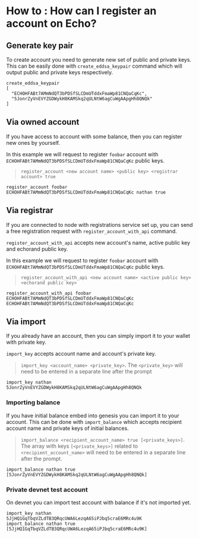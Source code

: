 # How to : How can I register an account on Echo? 

## Generate key pair
To create account you need to generate new set of public and private keys. This can be easily done with `create_eddsa_keypair` command which will output public and private keys respectively.

```
create_eddsa_keypair 
[
  "ECHOHFABt7AMmNdQT3bPDSfSLCDmUTddxFmaWp81CNQaCqKc",
  "5JonrZyVnEVYZGDWykH8KAMSkq2qULNtW6agCuWgAApgHh8QNQk"
]
```

## Via owned account
If you have access to account with some balance, then you can register new ones by yourself.

In this example we will request to register `foobar` account with `ECHOHFABt7AMmNdQT3bPDSfSLCDmUTddxFmaWp81CNQaCqKc` public keys.

> `register_account <new account name> <public key> <registrar account> true`

```
register_account foobar ECHOHFABt7AMmNdQT3bPDSfSLCDmUTddxFmaWp81CNQaCqKc nathan true
```

## Via registrar
If you are connected to node with registrations service set up, you can send a free registration request with `register_account_with_api` command.

`register_account_with_api` accepts new account's name, active public key and echorand public key.

In this example we will request to register `foobar` account with `ECHOHFABt7AMmNdQT3bPDSfSLCDmUTddxFmaWp81CNQaCqKc` public keys.

> `register_account_with_api <new account name> <active public key> <echorand public key>`

```
register_account_with_api foobar ECHOHFABt7AMmNdQT3bPDSfSLCDmUTddxFmaWp81CNQaCqKc ECHOHFABt7AMmNdQT3bPDSfSLCDmUTddxFmaWp81CNQaCqKc
```

## Via import
If you already have an account, then you can simply import it to your wallet with private key.

`import_key` accepts account name and account's private key. 

> `import_key <account_name> <private_key>`. 
The `<private_key>` will need to be entered in a separate line after the prompt

```
import_key nathan
5JonrZyVnEVYZGDWykH8KAMSkq2qULNtW6agCuWgAApgHh8QNQk
```

### Importing balance
If you have initial balance embed into genesis you can import it to your account. This can be done with `import_balance` which accepts recipient account name and private keys of initial balances.

> `import_balance <recipient_account_name> true [<private_keys>]`. 
The array with keys `[<private_keys>]` related to `<recipient_account_name>` will need to be entered in a separate line after the prompt.

```
import_balance nathan true
[5JonrZyVnEVYZGDWykH8KAMSkq2qULNtW6agCuWgAApgHh8QNQk]
```

### Private devnet test account
On devnet you can import test account with balance if it's not imported yet.

```
import_key nathan
5JjHQ1GqTbqVZLdTB3QRqcUWA6LezqA65iPJbq5craE6MRc4u9K
import_balance nathan true
[5JjHQ1GqTbqVZLdTB3QRqcUWA6LezqA65iPJbq5craE6MRc4u9K]
```
